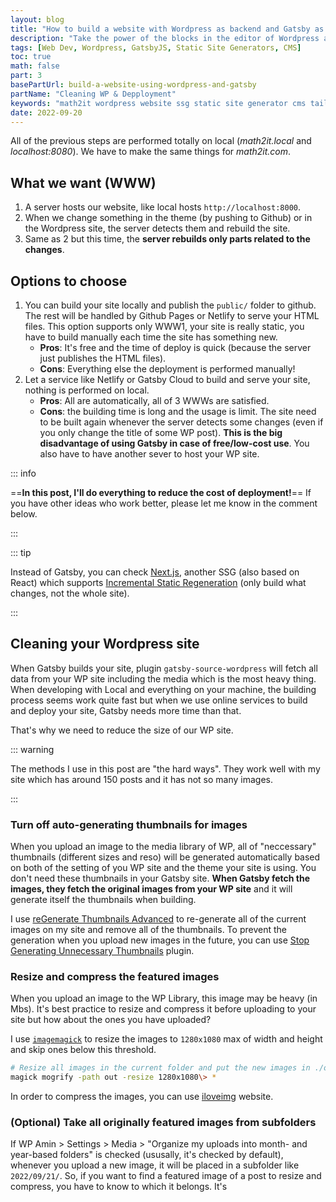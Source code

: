 ```yaml
---
layout: blog
title: "How to build a website with Wordpress as backend and Gatsby as frontend"
description: "Take the power of the blocks in the editor of Wordpress and the speed of a static website of GatsbyJS."
tags: [Web Dev, Wordpress, GatsbyJS, Static Site Generators, CMS]
toc: true
math: false
part: 3
basePartUrl: build-a-website-using-wordpress-and-gatsby
partName: "Cleaning WP & Depployment"
keywords: "math2it wordpress website ssg static site generator cms tailwind css deploy localhost github netlify cloud server production"
date: 2022-09-20
---
```


All of the previous steps are performed totally on local (*math2it.local* and *localhost:8080*). We have to make the same things for *math2it.com*.

## What we want (WWW)

1. A server hosts our website, like local hosts `http://localhost:8000`.
2. When we change something in the theme (by pushing to Github) or in the Wordpress site, the server detects them and rebuild the site.
3. Same as 2 but this time, the **server rebuilds only parts related to the changes**.

## Options to choose

1. You can build your site locally and publish the `public/` folder to github. The rest will be handled by Github Pages or Netlify to serve your HTML files. This option supports only WWW1, your site is really static, you have to build manually each time the site has something new.
   - **Pros**: It's free and the time of deploy is quick (because the server just publishes the HTML files).
   - **Cons**: Everything else the deployment is performed manually!
2. Let a service like Netlify or Gatsby Cloud to build and serve your site, nothing is performed on local.
   - **Pros**: All are automatically, all of 3 WWWs are satisfied.
   - **Cons**: the building time is long and the usage is limit. The site need to be built again whenever the server detects some changes (even if you only change the title of some WP post). **This is the big disadvantage of using Gatsby in case of free/low-cost use**. You also have to have another sever to host your WP site.

::: info

==**In this post, I'll do everything to reduce the cost of deployment!**== If you have other ideas who work better, please let me know in the comment below.

:::

::: tip

Instead of Gatsby, you can check [Next.js](https://nextjs.org/), another SSG (also based on React) which supports [Incremental Static Regeneration](https://nextjs.org/docs/basic-features/data-fetching/incremental-static-regeneration) (only build what changes, not the whole site).

:::



## Cleaning your Wordpress site

When Gatsby builds your site, plugin `gatsby-source-wordpress` will fetch all data from your WP site including the media which is the most heavy thing. When developing with Local and everything on your machine, the building process seems work quite fast but when we use online services to build and deploy your site, Gatsby needs more time than that.

That's why we need to reduce the size of our WP site.

::: warning

The methods I use in this post are "the hard ways". They work well with my site which has around 150 posts and it has not so many images.

:::

### Turn off auto-generating thumbnails for images

When you upload an image to the media library of WP, all of "neccessary" thumbnails (different sizes and reso) will be generated automatically based on both of the setting of you WP site and the theme your site is using. You don't need these thumbnails in your Gatsby site. **When Gatsby fetch the images, they fetch the original images from your WP site** and it will generate itself the thumbnails when building.

I use [reGenerate Thumbnails Advanced](https://wordpress.org/plugins/regenerate-thumbnails-advanced/) to re-generate all of the current images on my site and remove all of the thumbnails. To prevent the generation when you upload new images in the future, you can use [Stop Generating Unnecessary Thumbnails](https://wordpress.org/plugins/image-sizes/) plugin.

### Resize and compress the featured images

When you upload an image to the WP Library, this image may be heavy (in Mbs). It's best practice to resize and compress it before uploading to your site but how about the ones you have uploaded?

I use [`imagemagick`](https://imagemagick.org/) to resize the images to `1280x1080` max of width and height and skip ones below this threshold.

```bash
# Resize all images in the current folder and put the new images in ./out/
magick mogrify -path out -resize 1280x1080\> *
```

In order to compress the images, you can use [iloveimg](https://www.iloveimg.com/compress-image) website.

### (Optional) Take all originally featured images from subfolders

If WP Amin > Settings > Media > "Organize my uploads into month- and year-based folders" is checked (ususally, it's checked by default), whenever you upload a new image, it will be placed in a subfolder like `2022/09/21/`. So, if you want to find a featured image of a post to resize and compress, you have to know to which it belongs. It's 




